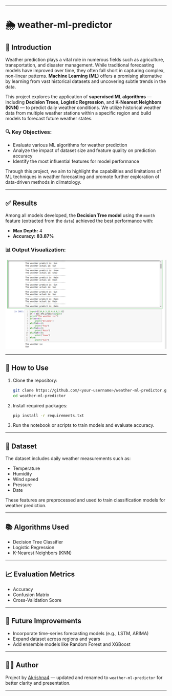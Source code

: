 
---

# 🌦️ weather-ml-predictor

## 📌 Introduction

Weather prediction plays a vital role in numerous fields such as agriculture, transportation, and disaster management. While traditional forecasting models have improved over time, they often fall short in capturing complex, non-linear patterns. **Machine Learning (ML)** offers a promising alternative by learning from vast historical datasets and uncovering subtle trends in the data.

This project explores the application of **supervised ML algorithms** — including **Decision Trees**, **Logistic Regression**, and **K-Nearest Neighbors (KNN)** — to predict daily weather conditions. We utilize historical weather data from multiple weather stations within a specific region and build models to forecast future weather states.

### 🔍 Key Objectives:

* Evaluate various ML algorithms for weather prediction
* Analyze the impact of dataset size and feature quality on prediction accuracy
* Identify the most influential features for model performance

Through this project, we aim to highlight the capabilities and limitations of ML techniques in weather forecasting and promote further exploration of data-driven methods in climatology.

---

## ✅ Results

Among all models developed, the **Decision Tree model** using the `month` feature (extracted from the `date`) achieved the best performance with:

* **Max Depth:** 4
* **Accuracy:** **83.87%**

### 📊 Output Visualization:

![model\_output](https://github.com/Diwas524/Weather-Prediction-Using-Machine-Learning/blob/main/output.png)

---

## 🚀 How to Use

1. Clone the repository:

   ```bash
   git clone https://github.com/<your-username>/weather-ml-predictor.git
   cd weather-ml-predictor
   ```

2. Install required packages:

   ```bash
   pip install -r requirements.txt
   ```

3. Run the notebook or scripts to train models and evaluate accuracy.

---

## 📁 Dataset

The dataset includes daily weather measurements such as:

* Temperature
* Humidity
* Wind speed
* Pressure
* Date

These features are preprocessed and used to train classification models for weather prediction.

---

## 📚 Algorithms Used

* Decision Tree Classifier
* Logistic Regression
* K-Nearest Neighbors (KNN)

---

## 📈 Evaluation Metrics

* Accuracy
* Confusion Matrix
* Cross-Validation Score

---

## 🧠 Future Improvements

* Incorporate time-series forecasting models (e.g., LSTM, ARIMA)
* Expand dataset across regions and years
* Add ensemble models like Random Forest and XGBoost

---

## 👨‍💻 Author

Project by [Akrishna4](https://github.com/Akrishna4) — updated and renamed to `weather-ml-predictor` for better clarity and presentation.

---

